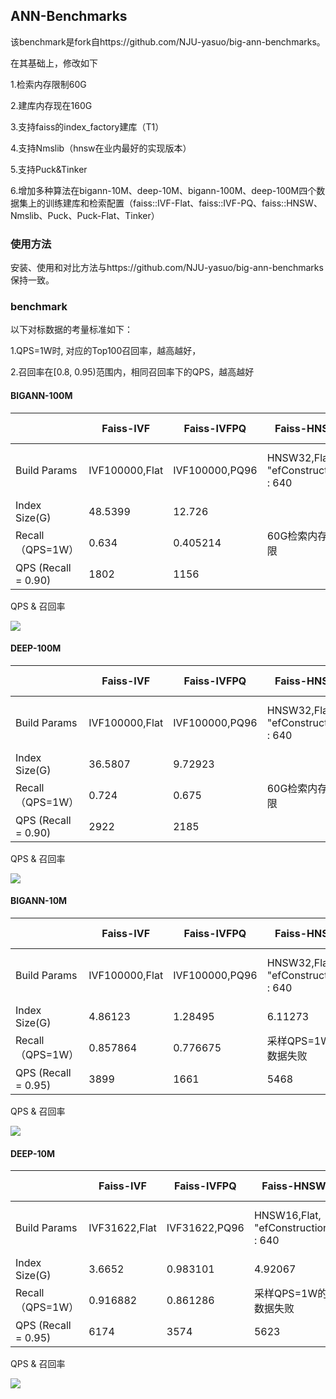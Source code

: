 ## ANN-Benchmarks
该benchmark是fork自https://github.com/NJU-yasuo/big-ann-benchmarks。

在其基础上，修改如下

1.检索内存限制60G

2.建库内存现在160G

3.支持faiss的index_factory建库（T1）

4.支持Nmslib（hnsw在业内最好的实现版本）

5.支持Puck&Tinker

6.增加多种算法在bigann-10M、deep-10M、bigann-100M、deep-100M四个数据集上的训练建库和检索配置（faiss::IVF-Flat、faiss::IVF-PQ、faiss::HNSW、Nmslib、Puck、Puck-Flat、Tinker）

### 使用方法

安装、使用和对比方法与https://github.com/NJU-yasuo/big-ann-benchmarks保持一致。

### benchmark
以下对标数据的考量标准如下：

1.QPS=1W时, 对应的Top100召回率，越高越好，

2.召回率在[0.8, 0.95)范围内，相同召回率下的QPS，越高越好

#### BIGANN-100M



|   | Faiss-IVF  | Faiss-IVFPQ  |  Faiss-HNSW | Nmslib(HNSW)  | Puck  | Puck-Flat  | Tinker  |
| ------------ | ------------ | ------------ | ------------ | ------------ | ------------ | ------------ | ------------ |
| Build Params  | IVF100000,Flat  | IVF100000,PQ96  | HNSW32,Flat, "efConstruction" : 640  | "M": 32, "efConstruction": 640, "indexThreadQty":32  | "C":3000, "F":3000, "FN":16, "N":128  |  "C":3000, "F":3000, "FN":16, "N":0 | "C":3000, "F":3000,"tinker_neighborhood":10,"tinker_consstruction":600  |
| Index Size(G)  | 48.5399  | 12.726  |   |   | 14.6548  | 50.0447  | 56.077  |
| Recall （QPS=1W）  | 0.634  |  0.405214 | 60G检索内存超限  | 160G建库内存超限  | 0.827524  | 0.826411  | 0.923056  |
| QPS (Recall = 0.90)  | 1802  | 1156  |   |   | 6077  | 6352  | 12595  |

QPS & 召回率

![](result/bigann-100M.png)


#### DEEP-100M



|   | Faiss-IVF  | Faiss-IVFPQ  |  Faiss-HNSW | Nmslib(HNSW)  | Puck  | Puck-Flat  | Tinker  |
| ------------ | ------------ | ------------ | ------------ | ------------ | ------------ | ------------ | ------------ |
| Build Params  | IVF100000,Flat  | IVF100000,PQ96  | HNSW32,Flat, "efConstruction" : 640  | "M": 32, "efConstruction": 640, "indexThreadQty":32  | "C":3000, "F":3000, "FN":16, "N":96  |  "C":3000, "F":3000, "FN":16, "N":0 | "C":3000, "F":3000,"tinker_neighborhood":16,"tinker_construction":600  |
| Index Size(G)  | 36.5807  | 9.72923  |   |   | 11.6738  | 38.1231  | 48.625  |
| Recall （QPS=1W）  | 0.724  |  0.675 | 60G检索内存超限  | 160G建库内存超限  | 0.811966  | 0.822973  | 0.945075  |
| QPS (Recall = 0.90)  | 2922  | 2185  |   |   | 6262  | 6325  | 15534  |

QPS & 召回率

![](result/deep-100M.png)



#### BIGANN-10M



|   | Faiss-IVF  | Faiss-IVFPQ  |  Faiss-HNSW | Nmslib(HNSW)  | Puck  | Puck-Flat  | Tinker  |
| ------------ | ------------ | ------------ | ------------ | ------------ | ------------ | ------------ | ------------ |
| Build Params  | IVF100000,Flat  | IVF100000,PQ96  | HNSW32,Flat, "efConstruction" : 640  | "M": 32, "efConstruction": 640, "indexThreadQty":32  | "C":3000, "F":3000, "FN":16, "N":96  |  "C":3000, "F":3000, "FN":16, "N":0 | "C":3000, "F":3000,"tinker_neighborhood":16,"tinker_construction":600  |
| Index Size(G)  | 4.86123  | 1.28495  | 6.11273  | 6.64465  | 1.48694  | 5.02498  | 6.20208  |
| Recall （QPS=1W）  | 0.857864  | 0.776675 | 采样QPS=1W的数据失败  | 0.952535  | 0.943187  | 0.946014  | 0.987689  |
| QPS (Recall = 0.95)  | 3899  | 1661  | 5468  | 10034  | 9369  | 9478  | 21428  |

QPS & 召回率

![](result/bigann-10M.png)





#### DEEP-10M



|   | Faiss-IVF  | Faiss-IVFPQ  |  Faiss-HNSW | Nmslib(HNSW)  | Puck  | Puck-Flat  | Tinker  |
| ------------ | ------------ | ------------ | ------------ | ------------ | ------------ | ------------ | ------------ |
| Build Params  | IVF31622,Flat  | IVF31622,PQ96  | HNSW16,Flat, "efConstruction" : 640  | "M": 16, "efConstruction": 640, "indexThreadQty":32  | "C":1000, "F":1000, "FN":16, "N":96  |  "C":1000, "F":1000, "FN":16, "N":0 | "C":1000, "F":1000, "tinker_neighborhood":16,"tinker_consstruction":600  |
| Index Size(G)  | 3.6652  | 0.983101  | 4.92067  | 5.45275  | 1.18808 | 3.83257  | 5.01369  |
| Recall （QPS=1W）  | 0.916882  | 0.861286 | 采样QPS=1W的数据失败  | 0.961981  | 0.945849  | 0.941699  | 0.988296  |
| QPS (Recall = 0.95)  | 6174  | 3574  | 5623  | 10708  | 9044  | 9348  | 22790  |

QPS & 召回率

![](result/deep-10M.png)
